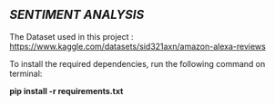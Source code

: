 *SENTIMENT ANALYSIS*
---------------------------------------------------------------------------------------
The Dataset used in this project : https://www.kaggle.com/datasets/sid321axn/amazon-alexa-reviews

To install the required dependencies, run the following command on terminal:

**pip install -r requirements.txt**
